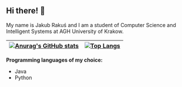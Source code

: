 ## Hi there! 👋

My name is Jakub Rakuś and I am a student of Computer Science and Intelligent Systems at AGH University of Krakow.

| [![Anurag's GitHub stats](https://github-readme-stats.vercel.app/api?username=this0is0kuba&show_icons=true&count_private=true&theme=dracula&hide_title=true)](https://github.com/anuraghazra/github-readme-stats) | [![Top Langs](https://github-readme-stats.vercel.app/api/top-langs/?username=this0is0kuba&layout=compact)](https://github.com/anuraghazra/github-readme-stats) |
| --- | --- |

**Programming languages of my choice:**
* Java
* Python
